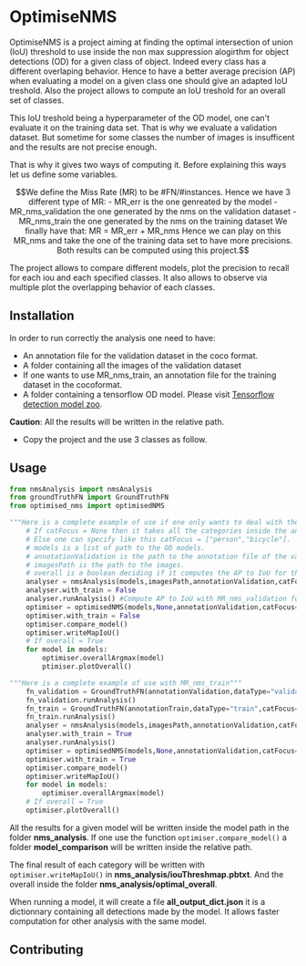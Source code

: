 # OptimiseNMS

OptimiseNMS is a project aiming at finding the optimal intersection of union (IoU) threshold to use inside the non max suppression alogirthm for object detections (OD) for a given class of object. Indeed every class has a different overlaping behavior. Hence to have a better average precision (AP) when evaluating a model on a given class one should give an adapted IoU treshold. 
Also the project allows to compute an IoU treshold for an overall set of classes.

This IoU treshold being a hyperparameter of the OD model, one can't evaluate it on the training data set. That is why we evaluate a validation dataset. But sometime for some classes the number of images is insufficent and the results are not precise enough.

That is why it gives two ways of computing it. Before explaining this ways let us define some variables.

```math
We define the Miss Rate (MR) to be #FN/#instances. Hence we have 3 different type of MR:

- MR_err is the one genreated by the model
- MR_nms_validation the one generated by the nms on the validation dataset
- MR_nms_train the one generated by the nms on the training dataset

We finally have that:

MR = MR_err + MR_nms


Hence we can play on this MR_nms and take the one of the training data set to have more precisions. Both results can be computed using this project.
```

The project allows to compare different models, plot the precision to recall for each iou and each specified classes. It also allows to observe via multiple plot the overlapping behavior of each classes. 

## Installation

In order to run correctly the analysis one need to have:

* An annotation file for the validation dataset in the coco format.
* A folder containing all the images of the validation dataset
* If one wants to use MR_nms_train, an annotation file for the training dataset in the cocoformat.
* A folder containing a tensorflow OD model. Please visit [Tensorflow detection model zoo](https://github.com/tensorflow/models/blob/master/research/object_detection/g3doc/detection_model_zoo.md).

**Caution**: All the results will be written in the relative path.

* Copy the project and the use 3 classes as follow.

## Usage

```python
from nmsAnalysis import nmsAnalysis
from groundTruthFN import GroundTruthFN
from optimised_nms import optimisedNMS

"""Here is a complete example of use if one only wants to deal with the validation data set"""
    # If catFocus = None then it takes all the categories inside the annotation file of the validation dataset. 
    # Else one can specify like this catFocus = ["person","bicycle"]. 
    # models is a list of path to the OD models.
    # annotationValidation is the path to the annotation file of the validation dataset.
    # imagesPath is the path to the images.
    # overall is a boolean deciding if it computes the AP to IoU for the overall.
    analyser = nmsAnalysis(models,imagesPath,annotationValidation,catFocus,number_IoU_thresh,overall)
    analyser.with_train = False
    analyser.runAnalysis() #Compute AP to IoU with MR_nms_validation for each catFocus
    optimiser = optimisedNMS(models,None,annotationValidation,catFocus=catFocus)
    optimiser.with_train = False
    optimiser.compare_model()
    optimiser.writeMapIoU()
    # If overall = True
    for model in models:
        optimiser.overallArgmax(model)
        ptimiser.plotOverall()

"""Here is a complete example of use with MR_nms_train"""
    fn_validation = GroundTruthFN(annotationValidation,dataType="validation",catFocus=catFocus)
    fn_validation.runAnalysis()
    fn_train = GroundTruthFN(annotationTrain,dataType="train",catFocus=catFocus)
    fn_train.runAnalysis()
    analyser = nmsAnalysis(models,imagesPath,annotationValidation,catFocus,number_IoU_thresh,overall)
    analyser.with_train = True
    analyser.runAnalysis()
    optimiser = optimisedNMS(models,None,annotationValidation,catFocus=catFocus)
    optimiser.with_train = True
    optimiser.compare_model()
    optimiser.writeMapIoU()
    for model in models:
        optimiser.overallArgmax(model)
    # If overall = True
    optimiser.plotOverall()
```

All the results for a given model will be written inside the model path in the folder __nms_analysis__. If one use the function `optimiser.compare_model()` a folder __model_comparison__ will be written inside the relative path. 

The final result of each category will be written with `optimiser.writeMapIoU()` in **nms_analysis/iouThreshmap.pbtxt**. And the overall inside the folder **nms_analysis/optimal_overall**.

When running a model, it will create a file **all_output_dict.json** it is a dictionnary containing all detections made by the model. It allows faster computation for other analysis with the same model.


## Contributing

